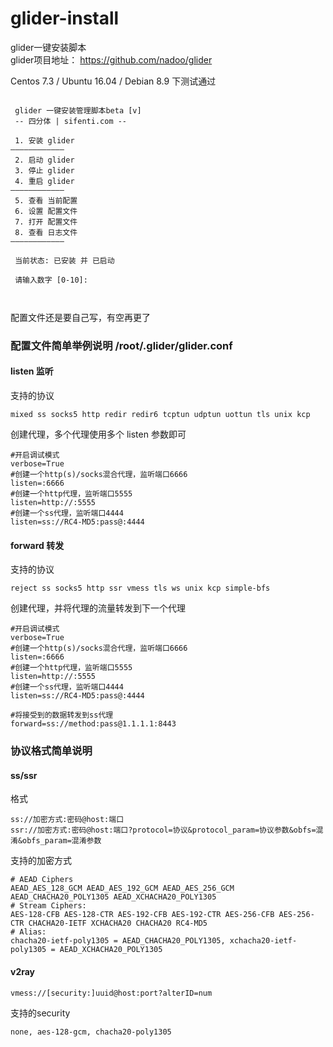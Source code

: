 # glider-install
glider一键安装脚本 <br>
glider项目地址： https://github.com/nadoo/glider

Centos 7.3 / Ubuntu 16.04 / Debian 8.9 下测试通过
```

 glider 一键安装管理脚本beta [v]
 -- 四分体 | sifenti.com --

 1. 安装 glider
————————————
 2. 启动 glider
 3. 停止 glider
 4. 重启 glider
————————————
 5. 查看 当前配置
 6. 设置 配置文件
 7. 打开 配置文件
 8. 查看 日志文件
————————————

 当前状态: 已安装 并 已启动

 请输入数字 [0-10]:

 
```


配置文件还是要自己写，有空再更了

### 配置文件简单举例说明 /root/.glider/glider.conf
#### listen 监听
支持的协议
```
mixed ss socks5 http redir redir6 tcptun udptun uottun tls unix kcp
```
创建代理，多个代理使用多个 listen 参数即可
```
#开启调试模式
verbose=True
#创建一个http(s)/socks混合代理，监听端口6666
listen=:6666
#创建一个http代理，监听端口5555
listen=http://:5555
#创建一个ss代理，监听端口4444
listen=ss://RC4-MD5:pass@:4444
```
#### forward 转发
支持的协议
```
reject ss socks5 http ssr vmess tls ws unix kcp simple-bfs
```
创建代理，并将代理的流量转发到下一个代理
```
#开启调试模式
verbose=True
#创建一个http(s)/socks混合代理，监听端口6666
listen=:6666
#创建一个http代理，监听端口5555
listen=http://:5555
#创建一个ss代理，监听端口4444
listen=ss://RC4-MD5:pass@:4444

#将接受到的数据转发到ss代理
forward=ss://method:pass@1.1.1.1:8443
```

### 协议格式简单说明
#### ss/ssr
格式
```
ss://加密方式:密码@host:端口
ssr://加密方式:密码@host:端口?protocol=协议&protocol_param=协议参数&obfs=混淆&obfs_param=混淆参数
```
支持的加密方式
```
# AEAD Ciphers
AEAD_AES_128_GCM AEAD_AES_192_GCM AEAD_AES_256_GCM AEAD_CHACHA20_POLY1305 AEAD_XCHACHA20_POLY1305
# Stream Ciphers:
AES-128-CFB AES-128-CTR AES-192-CFB AES-192-CTR AES-256-CFB AES-256-CTR CHACHA20-IETF XCHACHA20 CHACHA20 RC4-MD5
# Alias:
chacha20-ietf-poly1305 = AEAD_CHACHA20_POLY1305, xchacha20-ietf-poly1305 = AEAD_XCHACHA20_POLY1305
```

#### v2ray
```
vmess://[security:]uuid@host:port?alterID=num
```
支持的security
```
none, aes-128-gcm, chacha20-poly1305
```
